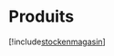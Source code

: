 # Produits

[!include[stockenmagasin](produits.stockenmagasin.autogen.md)]



































































